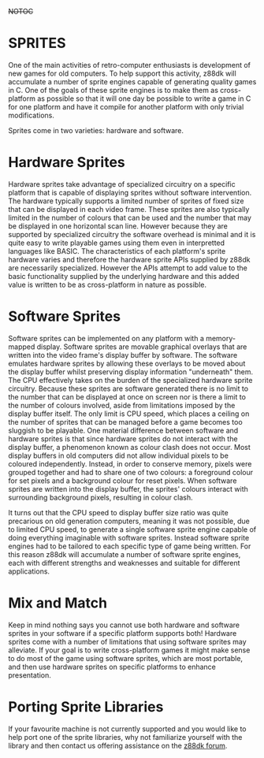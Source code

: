 ~~NOTOC~~
# SPRITES

One of the main activities of retro-computer enthusiasts is development of new games for old computers.  To help support this activity, z88dk will accumulate a number of sprite engines capable of generating quality games in C.  One of the goals of these sprite engines is to make them as cross-platform as possible so that it will one day be possible to write a game in C for one platform and have it compile for another platform with only trivial modifications.

Sprites come in two varieties: hardware and software.

# Hardware Sprites

Hardware sprites take advantage of specialized circuitry on a specific platform that is capable of displaying sprites without software intervention.  The hardware typically supports a limited number of sprites of fixed size that can be displayed in each video frame.  These sprites are also typically limited in the number of colours that can be used and the number that may be displayed in one horizontal scan line.  However because they are supported by specialized circuitry the software overhead is minimal and it is quite easy to write playable games using them even in interpretted languages like BASIC.  The characteristics of each platform's sprite hardware varies and therefore the hardware sprite APIs supplied by z88dk are necessarily specialized.  However the APIs attempt to add value to the basic functionality supplied by the underlying hardware and this added value is written to be as cross-platform in nature as possible.

# Software Sprites

Software sprites can be implemented on any platform with a memory-mapped display.  Software sprites are movable graphical overlays that are written into the video frame's display buffer by software.  The software emulates hardware sprites by allowing these overlays to be moved about the display buffer whilst preserving display information "underneath" them.  The CPU effectively takes on the burden of the specialized hardware sprite circuitry.  Because these sprites are software generated there is no limit to the number that can be displayed at once on screen nor is there a limit to the number of colours involved, aside from limitations imposed by the display buffer itself.  The only limit is CPU speed, which places a ceiling on the number of sprites that can be managed before a game becomes too sluggish to be playable.  One material difference between software and hardware sprites is that since hardware sprites do not interact with the display buffer, a phenomenon known as colour clash does not occur.  Most display buffers in old computers did not allow individual pixels to be coloured independently.  Instead, in order to conserve memory, pixels were grouped together and had to share one of two colours: a foreground colour for set pixels and a background colour for reset pixels.  When software sprites are written into the display buffer, the sprites' colours interact with surrounding background pixels, resulting in colour clash.

It turns out that the CPU speed to display buffer size ratio was quite precarious on old generation computers, meaning it was not possible, due to limited CPU speed, to generate a single software sprite engine capable of doing everything imaginable with software sprites.  Instead software sprite engines had to be tailored to each specific type of game being written.  For this reason z88dk will accumulate a number of software sprite engines, each with different strengths and weaknesses and suitable for different applications.

# Mix and Match

Keep in mind nothing says you cannot use both hardware and software sprites in your software if a specific platform supports both!  Hardware sprites come with a number of limitations that using software sprites may alleviate.  If your goal is to write cross-platform games it might make sense to do most of the game using software sprites, which are most portable, and then use hardware sprites on specific platforms to enhance presentation.

# Porting Sprite Libraries

If your favourite machine is not currently supported and you would like to help port one of the sprite libraries, why not familiarize yourself with the library and then contact us offering assistance on the [z88dk forum](https://www.z88dk.org/).


